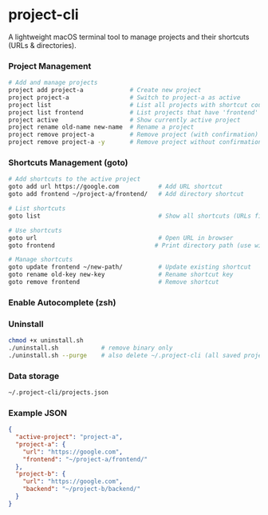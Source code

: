 # project-cli

A lightweight macOS terminal tool to manage projects and their shortcuts (URLs & directories).

### Project Management
```bash
# Add and manage projects
project add project-a             # Create new project
project project-a                 # Switch to project-a as active
project list                      # List all projects with shortcut counts
project list frontend             # List projects that have 'frontend' shortcut
project active                    # Show currently active project
project rename old-name new-name  # Rename a project
project remove project-a          # Remove project (with confirmation)
project remove project-a -y       # Remove project without confirmation
```

### Shortcuts Management (goto)
```bash
# Add shortcuts to the active project
goto add url https://google.com           # Add URL shortcut
goto add frontend ~/project-a/frontend/   # Add directory shortcut

# List shortcuts
goto list                                 # Show all shortcuts (URLs first, then directories)

# Use shortcuts
goto url                                  # Open URL in browser
goto frontend                            # Print directory path (use with cd)

# Manage shortcuts
goto update frontend ~/new-path/          # Update existing shortcut
goto rename old-key new-key               # Rename shortcut key
goto remove frontend                      # Remove shortcut
```


### Enable Autocomplete (zsh)

### Uninstall
```bash
chmod +x uninstall.sh
./uninstall.sh            # remove binary only
./uninstall.sh --purge    # also delete ~/.project-cli (all saved projects)
```





### Data storage
```bash
~/.project-cli/projects.json
```


### Example JSON
```json
{
  "active-project": "project-a",
  "project-a": {
    "url": "https://google.com",
    "frontend": "~/project-a/frontend/"
  },
  "project-b": {
    "url": "https://google.com",
    "backend": "~/project-b/backend/"
  }
}
```